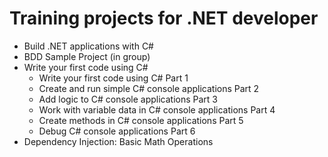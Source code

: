 # Training projects for .NET developer
- Build .NET applications with C#
- BDD Sample Project (in group)
- Write your first code using C#
    - Write your first code using C# Part 1
    - Create and run simple C# console applications Part 2
    - Add logic to C# console applications Part 3
    - Work with variable data in C# console applications Part 4
    - Create methods in C# console applications Part 5
    - Debug C# console applications Part 6
- Dependency Injection: Basic Math Operations